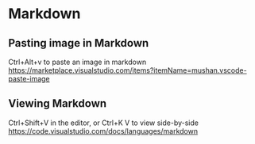# Markdown
## Pasting image in Markdown
Ctrl+Alt+v to paste an image in markdown
https://marketplace.visualstudio.com/items?itemName=mushan.vscode-paste-image

## Viewing Markdown
Ctrl+Shift+V in the editor, or Ctrl+K V to view side-by-side 
https://code.visualstudio.com/docs/languages/markdown